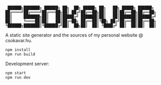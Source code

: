      ██████╗███████╗ ██████╗ ██╗  ██╗ █████╗ ██╗   ██╗ █████╗ ██████╗ 
    ██╔════╝██╔════╝██╔═══██╗██║ ██╔╝██╔══██╗██║   ██║██╔══██╗██╔══██╗
    ██║     ███████╗██║   ██║█████╔╝ ███████║██║   ██║███████║██████╔╝
    ██║     ╚════██║██║   ██║██╔═██╗ ██╔══██║╚██╗ ██╔╝██╔══██║██╔══██╗
    ╚██████╗███████║╚██████╔╝██║  ██╗██║  ██║ ╚████╔╝ ██║  ██║██║  ██║ 
    

A static site generator and the sources of my personal website @ csokavar.hu.

```
npm install
npm run build
```

Development server:
```
npm start
npm run dev
```
